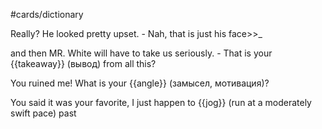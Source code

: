 #cards/dictionary 

Really? He looked pretty upset. - Nah, that is just his face>>_ <!--SR:!2024-03-28,74,290-->

and then MR. White will have to take us seriously. - That is your {{takeaway}} (вывод) from all this? <!--SR:!2024-01-27,33,270-->

You ruined me! What is your {{angle}} (замысел, мотивация)? <!--SR:!2024-01-20,26,270-->

You said it was your favorite, I just happen to {{jog}} (run at a moderately swift pace) past <!--SR:!2024-01-22,29,270-->
